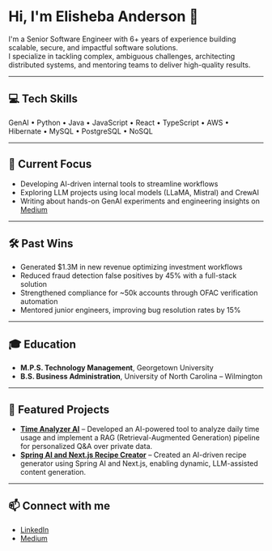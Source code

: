 # Hi, I'm Elisheba Anderson 👋

I'm a Senior Software Engineer with 6+ years of experience building scalable, secure, and impactful software solutions.  
I specialize in tackling complex, ambiguous challenges, architecting distributed systems, and mentoring teams to deliver high-quality results.

---

## 💻 Tech Skills
GenAI • Python • Java • JavaScript • React • TypeScript • AWS • Hibernate • MySQL • PostgreSQL • NoSQL

---

## 🚀 Current Focus
- Developing AI-driven internal tools to streamline workflows
- Exploring LLM projects using local models (LLaMA, Mistral) and CrewAI
- Writing about hands-on GenAI experiments and engineering insights on [Medium](https://medium.com/@elisheba.t.anderson)

---

## 🛠️ Past Wins
- Generated $1.3M in new revenue optimizing investment workflows
- Reduced fraud detection false positives by 45% with a full-stack solution
- Strengthened compliance for ~50k accounts through OFAC verification automation
- Mentored junior engineers, improving bug resolution rates by 15%

---

## 🎓 Education
- **M.P.S. Technology Management**, Georgetown University
- **B.S. Business Administration**, University of North Carolina – Wilmington

---

## 🌟 Featured Projects
- **[Time Analyzer AI](https://github.com/ElishebaW/time-analyzer-ai)** – Developed an AI-powered tool to analyze daily time usage and implement a RAG (Retrieval-Augmented Generation) pipeline for personalized Q&A over private data.
- **[Spring AI and Next.js Recipe Creator](https://github.com/ElishebaW/spring-ai-local-llm)** – Created an AI-driven recipe generator using Spring AI and Next.js, enabling dynamic, LLM-assisted content generation.
  
---

## 📫 Connect with me
- [LinkedIn](https://linkedin.com/in/elishebawiggins)
- [Medium](https://medium.com/@elisheba.t.anderson)



